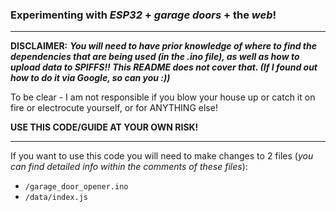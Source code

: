 ### Experimenting with *ESP32* + *garage doors* + the *web*!

---

**DISCLAIMER:** ***You will need to have prior knowledge of where to find the dependencies that are being used (in the .ino file), as well as how to upload data to SPIFFS!! This README does not cover that. (If I found out how to do it via Google, so can you :))***

To be clear - I am not responsible if you blow your house up or catch it on fire or electrocute yourself, or for ANYTHING else! 

**USE THIS CODE/GUIDE AT YOUR OWN RISK!**

---

If you want to use this code you will need to make changes to 2 files (*you can find detailed info within the comments of these files*):

 - `/garage_door_opener.ino`
 - `/data/index.js`